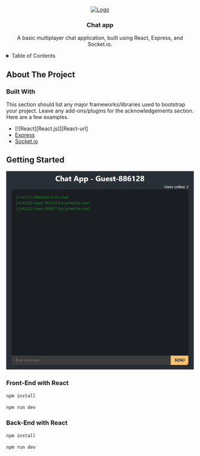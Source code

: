 <a name="readme-top"></a>

<!-- PROJECT LOGO -->
<br />
<div align="center">
  <a href="https://github.com/Arkcoz/chat-app">
    <img src="chat-app/chat-app-front/public/chat.svg" alt="Logo" width="80" height="80">
  </a>

  <h3 align="center">Chat app</h3>

  <p align="center">
    A basic multiplayer chat application, built using React, Express, and Socket.io.
  </p>
</div>



<!-- TABLE OF CONTENTS -->
<details>
  <summary>Table of Contents</summary>
  <ol>
    <li>
      <a href="#about-the-project">About The Project</a>
      <ul>
        <li><a href="#built-with">Built With</a></li>
      </ul>
    </li>
    <li>
      <a href="#getting-started">Getting Started</a>
      <ul>
        <li><a href="#front-end-with-react">Front-End with React</a></li>
        <li><a href="#back-end-with-expressjs">Back-End with ExpressJS</a></li>
      </ul>
    </li>
  </ol>
</details>



<!-- ABOUT THE PROJECT -->
## About The Project


### Built With

This section should list any major frameworks/libraries used to bootstrap your project. Leave any add-ons/plugins for the acknowledgements section. Here are a few examples.

* [![React][React.js]][React-url]
* [Express](https://expressjs.com/)
* [Socket.io](https://socket.io/)


<!-- GETTING STARTED -->
## Getting Started
<img src="presentation/screenshot.png" alt="screenshot">


### Front-End with React

  ```sh
  npm install

  ```

  ```sh
  npm run dev
  ```

### Back-End with React

  ```sh
  npm install
  ```

  ```sh
  npm run dev
  ```